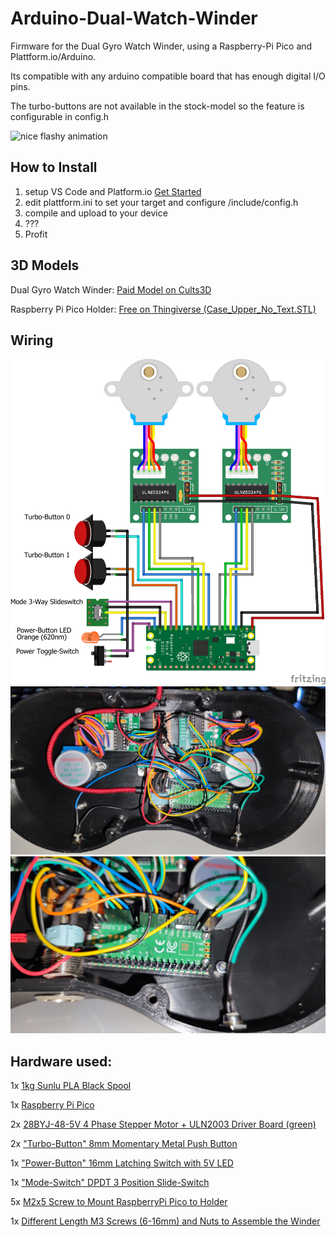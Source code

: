 # Arduino-Dual-Watch-Winder

Firmware for the Dual Gyro Watch Winder, using a Raspberry-Pi Pico and Plattform.io/Arduino.

Its compatible with any arduino compatible board that has enough digital I/O pins.

The turbo-buttons are not available in the stock-model so the feature is configurable in config.h

![nice flashy animation](media/animation.gif)

## How to Install
  
 1. setup VS Code and Platform.io [Get Started](https://platformio.org/platformio-ide)
 2. edit plattform.ini to set your target and configure /include/config.h
 3. compile and upload to your device
 4. ???
 5. Profit

## 3D Models

Dual Gyro Watch Winder: [Paid Model on Cults3D]( https://cults3d.com/en/3d-model/gadget/dual-gyro-winder-watch-winder-remontoir-montre)

Raspberry Pi Pico Holder: [Free on Thingiverse (Case_Upper_No_Text.STL)](https://www.thingiverse.com/thing:4808999/files)

## Wiring
![wiring example from fritzing](media/wiring.png)
![picture of messy wiring](media/photo-internal1.jpg)![closeup of the mess](media/photo-internal-closeup1.jpg)

## Hardware used:

1x [1kg Sunlu PLA Black Spool](https://s.click.aliexpress.com/e/_DC6NlZt)

1x [Raspberry Pi Pico](https://amzn.to/3AWCfSs)

2x [28BYJ-48-5V 4 Phase Stepper Motor + ULN2003 Driver Board (green)](https://s.click.aliexpress.com/e/_DFRxmH9)

2x ["Turbo-Button" 8mm Momentary Metal Push Button](https://s.click.aliexpress.com/e/_DFjGEgx)

1x ["Power-Button" 16mm Latching Switch with 5V LED](https://s.click.aliexpress.com/e/_DDz482r)

1x ["Mode-Switch" DPDT 3 Position Slide-Switch](https://s.click.aliexpress.com/e/_DBGtyER)

5x [M2x5 Screw to Mount RaspberryPi Pico to Holder](https://s.click.aliexpress.com/e/_De45Z6F)

1x [Different Length M3 Screws (6-16mm) and Nuts to Assemble the Winder](https://s.click.aliexpress.com/e/_DDPj2g3)